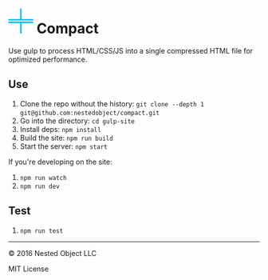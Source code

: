 # ![](./logo.png) Compact

Use gulp to process HTML/CSS/JS into a single compressed HTML file for optimized performance.

## Use

1. Clone the repo without the history: `git clone --depth 1 git@github.com:nestedobject/compact.git`
2. Go into the directory: `cd gulp-site`
3. Install deps: `npm install`
4. Build the site: `npm run build`
5. Start the server: `npm start`

If you're developing on the site:

1. `npm run watch`
2. `npm run dev`

## Test

1. `npm run test`

---

© 2016 Nested Object LLC

MIT License
